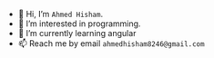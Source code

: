 - 👋 Hi, I’m `Ahmed Hisham`.
- 👀 I’m interested in programming.
- 🌱 I’m currently learning angular
- 📫 Reach me by email `ahmedhisham8246@gmail.com`
